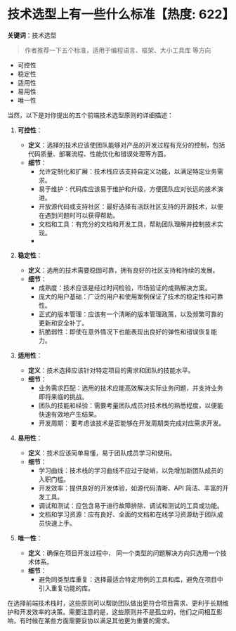 # 技术选型上有一些什么标准【热度: 622】

**关键词**：技术选型

> 作者推荐一下五个标准，适用于编程语言、框架、大小工具库 等方向

- 可控性
- 稳定性
- 适用性
- 易用性
- 唯一性

当然，以下是对你提出的五个前端技术选型原则的详细描述：

1. **可控性**：

   - **定义**：选择的技术应该使团队能够对产品的开发过程有充分的控制，包括代码质量、部署流程、性能优化和错误处理等方面。
   - **细节**：
     - 允许定制化和扩展：技术栈应该支持自定义功能，以满足特定业务需求。
     - 易于维护：代码库应该易于维护和升级，方便团队应对长远的技术演进。
     - 开放源代码或支持社区：最好选择有活跃社区支持的开源技术，以便在遇到问题时可以获得帮助。
     - 文档和工具：有充分的文档和开发工具，帮助团队理解并控制技术实现。
     -

2. **稳定性**：

   - **定义**：选用的技术需要稳固可靠，拥有良好的社区支持和持续的发展。
   - **细节**：
     - 成熟度：技术应该是经过时间检验，市场验证的成熟解决方案。
     - 庞大的用户基础：广泛的用户和使用案例保证了技术的稳定性和可靠性。
     - 正式的版本管理：应该有一个清晰的版本管理政策，以及频繁可靠的更新和安全补丁。
     - 抗脆弱性：即使在意外情况下也能表现出良好的弹性和错误恢复能力。

3. **适用性**：

   - **定义**：技术选择应该针对特定项目的需求和团队的技能水平。
   - **细节**：
     - 业务需求匹配：选用的技术应能高效解决实际业务问题，并支持业务即将来临的挑战。
     - 团队的技能和经验：需要考量团队成员对技术栈的熟悉程度，以便能快速有效地产生结果。
     - 开发周期： 要考虑该技术是否能够在开发周期类完成对应需求开发。

4. **易用性**：

   - **定义**：技术应该简单易懂，易于团队成员学习和使用。
   - **细节**：
     - 学习曲线：技术栈的学习曲线不应过于陡峭，以免增加新团队成员的入职门槛。
     - 开发效率：提供良好的开发体验，如源代码清晰、API 简洁、丰富的开发工具。
     - 调试和测试：应包含易于进行故障排除、调试和测试的工具或功能。
     - 文档和学习资源：应有良好、全面的文档和在线学习资源助于团队成员快速上手。

5. **唯一性**：
   - **定义**：确保在项目开发过程中， 同一个类型的问题解决方向只选用一个技术体系。
   - **细节**：
     - 避免同类型库重复：选择最适合特定用例的工具和库，避免在项目中引入重复功能的库。

在选择前端技术栈时，这些原则可以帮助团队做出更符合项目需求、更利于长期维护和开发效率的决策。需要注意的是，这些原则并不是孤立的，他们之间相互影响，有时候在某些方面需要妥协以满足其他更为重要的需求。